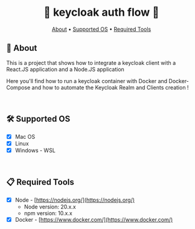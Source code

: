 <div align="center">
	<h1>🔑 keycloak auth flow 🔑</h1>
</div>

<div align="center">
  <a href="#page_facing_up-about">About</a> • 
  <a href="#hammer_and_wrench-supported-os">Supported OS</a> •
  <a href="#clipboard-required-tools">Required Tools</a>
</div>

## :page_facing_up: About

This is a project that shows how to integrate a keycloak client with a React.JS application and a Node.JS application

Here you'll find how to run a keycloak container with Docker and Docker-Compose and how to automate the Keycloak Realm and Clients creation !

<br />

## :hammer_and_wrench: Supported OS

- [x] Mac OS
- [x] Linux
- [x] Windows - WSL 

<br/>

## :clipboard: Required Tools

- [x] Node - [https://nodejs.org/](https://nodejs.org/)
  - Node version: 20.x.x
  - npm version: 10.x.x
- [x] Docker - [https://www.docker.com/](https://www.docker.com/)

<br/>
